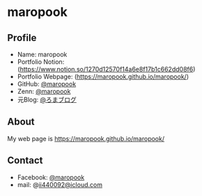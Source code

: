 # maropook

## Profile

- Name: maropook
- Portfolio Notion: (https://www.notion.so/1270d12570f14a6e8f17b1c662dd08f6)
- Portfolio Webpage: (https://maropook.github.io/maropook/)
- GitHub: [@maropook](https://github.com/maropook)
- Zenn: [@maropook](https://zenn.dev/maropook)
- 元Blog: [@ろまブログ](https://maropook.com/) 

## About

My web page is https://maropook.github.io/maropook/

## Contact
- Facebook: [@maropook](https://www.facebook.com/profile.php?id=100093159114461)
- mail: @ii440092@icloud.com
